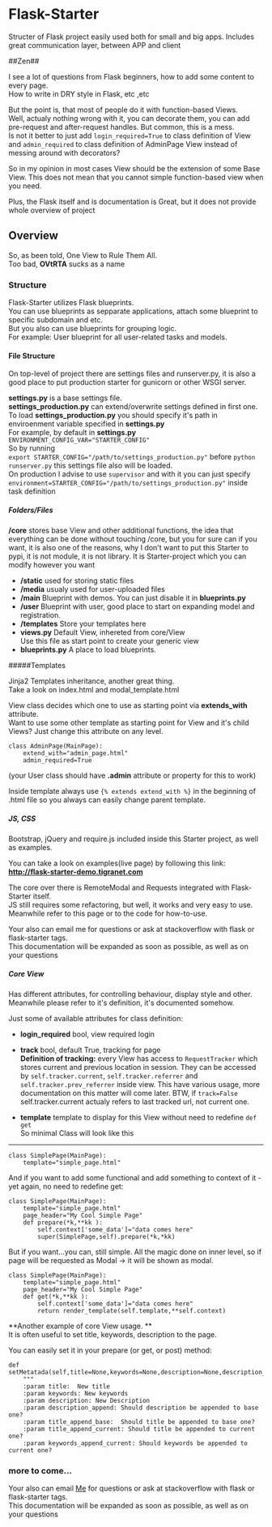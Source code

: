 # Flask-Starter

Structer of Flask project easily used both for small and big apps. Includes great communication layer, between APP and client

##Zen##

I see a lot of questions from Flask beginners, how to add some content to every page.  
How to write in DRY style in Flask, etc ,etc

But the point is, that most of people do it with function-based Views.  
Well, actualy nothing wrong with it, you can decorate them, you can add pre-request and after-request handles. But common, this is a mess.  
Is not it better to just add `login_required=True` to class definition of View and `admin_required` to class definition of AdminPage View instead of messing around with decorators?

So in my opinion in most cases View should be the extension of some Base View. This does not mean that you cannot simple function-based view when you need.

Plus, the Flask itself and is documentation is Great, but it does not provide whole overview of project

## Overview

So, as been told, One View to Rule Them All.  
Too bad, __OVtRTA__ sucks as a name

### Structure

Flask-Starter utilizes Flask blueprints.   
You can use blueprints as sepparate applications, attach some blueprint to specific subdomain and etc.  
But you also can use blueprints for grouping logic.  
For example: User blueprint for all user-related tasks and models.

#### File Structure
On top-level of project there are settings files and runserver.py, it is also a good place to put production starter for gunicorn or other WSGI server.

**settings.py** is a base settings file.  
**settings_production.py** can extend/overwrite settings defined in first one.  
To load **settings_production.py** you should specify it's path in enviroenment variable specified in **settings.py**  
For example, by default in **settings.py**
`ENVIRONMENT_CONFIG_VAR="STARTER_CONFIG"`  
So by running   
`export STARTER_CONFIG="/path/to/settings_production.py"`
before `python runserver.py` this settings file also will be loaded.  
On production I advise to use `supervisor` and with it you can just specify 
`environment=STARTER_CONFIG="/path/to/settings_production.py"` inside task definition

##### Folders/Files
**/core** stores base View and other additional functions, the idea that everything can be done without touching /core, but you for sure can if you want, it is also one of the reasons, why I don't want to put this Starter to pypi, it is not module, it is not library. It is Starter-project which you can modify however you want  
  
- **/static** used for storing static files  
- **/media** usualy used for user-uploaded files  
- **/main** Blueprint with demos. You can just disable it   in **blueprints.py**
- **/user** Blueprint with user, good place to start on expanding model and registration.  
- **/templates** Store your templates here
- **views.py** Default View, inhereted from core/View  
Use this file as start point to create your generic view  
- **blueprints.py** A place to load blueprints.  

#####Templates

Jinja2 Templates inheritance, another great thing.  
Take a look on index.html and modal_template.html
 
View class decides which one to use as starting point via **extends_with** attribute.  
Want to use some other template as starting point for View and it's child Views? Just change this attribute on any level.

	class AdminPage(MainPage):
		extend_with="admin_page.html"
		admin_required=True

(your User class should have **.admin** attribute or property for this to work)

Inside template always use 
`{% extends extend_with %}` in the beginning of .html file so you always can easily change parent template.

##### JS, CSS
Bootstrap, jQuery and require.js included inside this Starter project, as well as examples.

You can take a look on examples(live page) by following this link:
**<http://flask-starter-demo.tigranet.com>**

The core over there is RemoteModal and Requests integrated with Flask-Starter itself.   
JS still requires some refactoring, but well, it works and very easy to use.  
Meanwhile refer to this page or to the code for how-to-use.

Your also can email me for questions or ask at stackoverflow with flask or flask-starter tags.  
This documentation will be expanded as soon as possible, as well as on your questions 

##### Core View 

Has different attributes, for controlling behaviour, display style and other.  
Meanwhile please refer to it's definition, it's documented somehow.

Just some of available attributes for class definition: 
 
- **login_required** bool, view required login
- **track** bool, default True, tracking for page  
**Definition of tracking:**  every View has access to `RequestTracker` which stores current and previous location in session. They can be accessed by `self.tracker.current`, `self.tracker.referrer` and `self.tracker.prev_referrer` inside view. This have various usage, more documentation on this matter will come later. BTW, if `track=False` self.tracker.current actualy refers to last tracked url, not current one.

- **template** template to display for this View without need to redefine `def get`  
So minimal Class will look like this
***

	class SimplePage(MainPage):
		template="simple_page.html"

And if you want to add some functional and add something to context of it - yet again, no need to redefine get:

	class SimplePage(MainPage):
		template="simple_page.html"
		page_header="My Cool Simple Page"
		def prepare(*k,**kk	):
			self.context['some_data']="data comes here"
			super(SimplePage,self).prepare(*k,*kk)
			
But if you want…you can, still simple. All the magic done on inner level, so if page will be requested as Modal -> it will be shown as modal.


	class SimplePage(MainPage):
		template="simple_page.html"
		page_header="My Cool Simple Page"
		def get(*k,**kk	):
			self.context['some_data']="data comes here"
			return render_template(self.template,**self.context)

**Another example of core View usage.  **  
It is often useful to set title, keywords, description to the page.

You can easily set it in your prepare (or get, or post) method:

	def setMetatada(self,title=None,keywords=None,description=None,description_append=False,title_append_base=True,title_append_current=False,keywords_append_current=True):
        """
        :param title:  New title
        :param keywords: New keywords
        :param description: New Description
        :param description_append: Should description be appended to base one?
        :param title_append_base:  Should title be appended to base one?
        :param title_append_current: Should title be appended to current one?
        :param keywords_append_current: Should keywords be appended to current one?
        
        
### more to come…

Your also can email [Me](mailto:tigrawap@gmail.com) for questions or ask at stackoverflow with flask or flask-starter tags.    
This documentation will be expanded as soon as possible, as well as on your questions 

